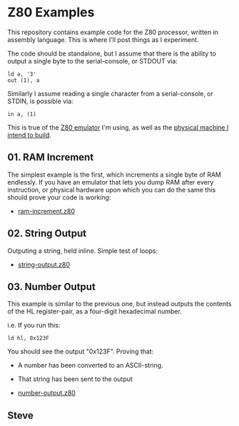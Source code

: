 # Z80 Examples

This repository contains example code for the Z80 processor, written in assembly language.  This is where I'll post things as I experiment.

The code should be standalone, but I assume that there is the ability to output a single byte to the serial-console, or STDOUT via:

    ld a, '3'
    out (1), a

Similarly I assume reading a single character from a serial-console, or STDIN, is possible via:

    in a, (1)

This is true of the [Z80 emulator](https://github.com/skx/z80emulater/) I'm using, as well as the [physical machine I intend to build](https://blog.steve.fi/tags/z80/).


## 01.  RAM Increment

The simplest example is the first, which increments a single byte of RAM endlessly.  If you have an emulator that lets you dump RAM after every instruction, or physical hardware upon which you can do the same this should prove your code is working:

* [ram-increment.z80](ram-increment.z80)


## 02. String Output

Outputing a string, held inline.  Simple test of loops:

* [string-output.z80](string-output.z80)

## 03. Number Output

This example is similar to the previous one, but instead outputs the contents of the HL register-pair, as a four-digit hexadecimal number.

i.e. If you run this:

    ld hl, 0x123F

You should see the output "0x123F".  Proving that:

* A number has been converted to an ASCII-string.
* That string has been sent to the output

* [number-output.z80](number-output.z80)


Steve
--
